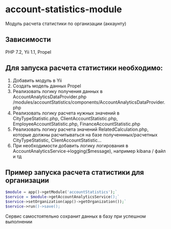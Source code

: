 # account-statistics-module
Модуль расчета статистики по организации (аккаунту)

## Зависимости
PHP 7.2,
Yii 1.1,
Propel

## Для запуска расчета статистики необходимо:
1. Добавить модуль в Yii
2. Создать модель данных Propel 
3. Реализовать логику получения данных в AccountAnalyticsDataProvider.php /modules/accountStatistics/components/AccountAnalyticsDataProvider.php 
4. Реализовать логику расчета нужных значений в CityTypeStatistic.php, ClientAccountStatistic.php, EmployeeAccountStatistic.php, FinanceAccountStatistic.php
5. Реализовать логику расчета значений RelatedСalculation.php, которые должны расчитываться на базе полученнных/расчетных CityTypeStatistic, ClientAccountStatistic...
6. При необходимости добавить логику логирования в AccountAnalyticsService->logging($message), например kibana / файл и тд

## Пример запуска расчета статистики для организации

```PHP
$module = app()->getModule('accountStatistics');`
$service = $module->getAccountAnalyticsService();`
$service->setOrganization(app()->getOrganization());`
$service->run()->save();
```

Сервис самостоятельно сохранит данных в базу при успешном выполнении



